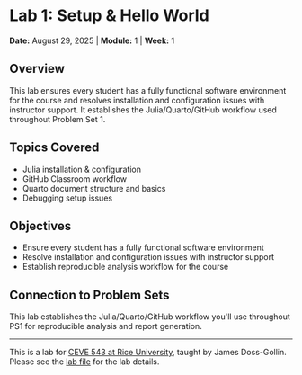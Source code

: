 # Lab 1: Setup & Hello World

**Date:** August 29, 2025 | **Module:** 1 | **Week:** 1

## Overview

This lab ensures every student has a fully functional software environment for the course and resolves installation and configuration issues with instructor support. It establishes the Julia/Quarto/GitHub workflow used throughout Problem Set 1.

## Topics Covered

- Julia installation & configuration
- GitHub Classroom workflow
- Quarto document structure and basics
- Debugging setup issues

## Objectives

- Ensure every student has a fully functional software environment
- Resolve installation and configuration issues with instructor support
- Establish reproducible analysis workflow for the course

## Connection to Problem Sets

This lab establishes the Julia/Quarto/GitHub workflow you'll use throughout PS1 for reproducible analysis and report generation.

---

This is a lab for [CEVE 543 at Rice University](https://ceve543.github.io/), taught by James Doss-Gollin.
Please see the [lab file](./index.qmd) for the lab details.
